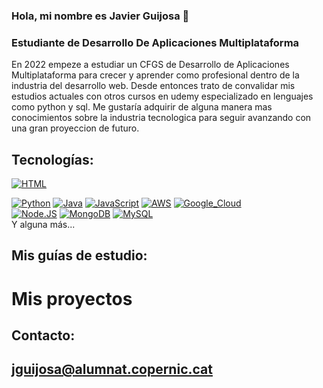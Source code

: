### Hola, mi nombre es Javier Guijosa 👋
### Estudiante de Desarrollo De Aplicaciones Multiplataforma 




En 2022 empeze a estudiar un CFGS de Desarrollo de Aplicaciones Multiplataforma para crecer y aprender como profesional dentro de la industria del desarrollo web.
Desde entonces trato de convalidar mis estudios actuales con otros cursos en udemy especializado en lenguajes como python y sql.
Me gustaría adquirir de alguna manera mas conocimientos sobre la industria tecnologica para seguir avanzando con una gran proyeccion de futuro. 



## Tecnologías:
[![HTML](https://img.shields.io/badge/-HTML-E34F26?style=for-the-badge&logo=html5&logoColor=white)]()

[![Python](https://img.shields.io/badge/Python-yellow?style=for-the-badge&logo=python&logoColor=white&labelColor=101010)]()
[![Java](https://img.shields.io/badge/Java-007396?style=for-the-badge&logo=java&logoColor=white&labelColor=101010)]()
[![JavaScript](https://img.shields.io/badge/JavaScript-F7DF1E?style=for-the-badge&logo=javascript&logoColor=white&labelColor=101010)]()
[![AWS](https://img.shields.io/badge/AWS-232F3E?style=for-the-badge&logo=amazon-aws&logoColor=white&labelColor=101010)]()
[![Google_Cloud](https://img.shields.io/badge/Google_Cloud-4285F4?style=for-the-badge&logo=googlecloud&logoColor=white&labelColor=101010)]()
</br>
[![Node.JS](https://img.shields.io/badge/Node.JS-339933?style=for-the-badge&logo=node.js&logoColor=white&labelColor=101010)]()
[![MongoDB](https://img.shields.io/badge/MongoDB-47A248?style=for-the-badge&logo=mongodb&logoColor=white&labelColor=101010)]()
[![MySQL](https://img.shields.io/badge/MySQL-4479A1?style=for-the-badge&logo=mysql&logoColor=white&labelColor=101010)]()
</br>
Y alguna más...

## Mis guías de estudio:


# Mis proyectos 





## Contacto:
## jguijosa@alumnat.copernic.cat
